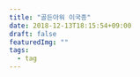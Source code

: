 ```yaml
---
title: "골든아워 이국종"
date: 2018-12-13T18:15:54+09:00
draft: false
featuredImg: ""
tags:
  - tag
---
```

